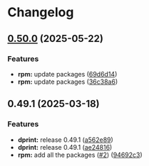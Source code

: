 # Changelog

## [0.50.0](https://github.com/joshuachp/packages/compare/dprint-v0.49.1...dprint-v0.50.0) (2025-05-22)


### Features

* **rpm:** update packages ([69d6d14](https://github.com/joshuachp/packages/commit/69d6d1419060e93f019cc3d412702c85d58e6a2f))
* **rpm:** update packages ([36c38a6](https://github.com/joshuachp/packages/commit/36c38a6b07a9bf44a65c43a1199c6e364ce13ce6))

## 0.49.1 (2025-03-18)


### Features

* **dprint:** release 0.49.1 ([a562e89](https://github.com/joshuachp/packages/commit/a562e89cf13ba24294f00e271bfda5a9fed0f0a9))
* **dprint:** release 0.49.1 ([ae24816](https://github.com/joshuachp/packages/commit/ae2481646407c5c1327bee1159dd6def96350499))
* **rpm:** add all the packages ([#2](https://github.com/joshuachp/packages/issues/2)) ([94692c3](https://github.com/joshuachp/packages/commit/94692c3e51d56c0cd6b247db63361bc7d5bc2532))

